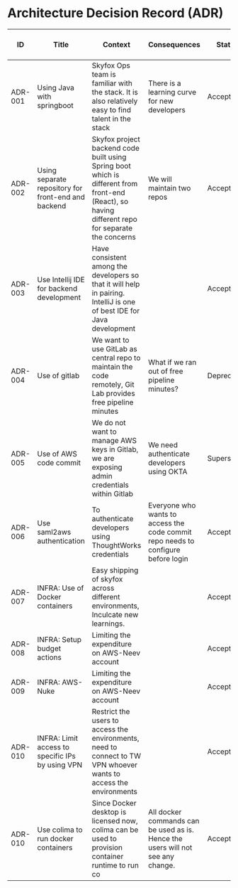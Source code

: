 # Architecture Decision Record (ADR)

ID | Title                                               | Context                                                                                                                                          | Consequences                                                                      | Status     | Link to ADR | 
---|-----------------------------------------------------|--------------------------------------------------------------------------------------------------------------------------------------------------|-----------------------------------------------------------------------------------|------------| ----------- | 
ADR-001 | Using Java with springboot                          | Skyfox Ops team is familiar with the stack. It is also relatively easy to find talent in the stack                                               | There is a learning curve for new developers                                      | Accepted   | |
ADR-002 | Using separate repository for front-end and backend | Skyfox project backend code built using Spring boot which is different from front-end (React), so having different repo for separate the concerns | We will maintain two repos                                                        | Accepted   | | 
ADR-003 | Use Intellij IDE for backend development            | Have consistent among the developers so that it will help in pairing. IntelliJ is one of best IDE for Java development                           |                                                                                   | Accepted   | |
ADR-004 | Use of gitlab                                       | We want to use GitLab as central repo to maintain the code remotely, Git Lab provides free pipeline minutes                                      | What if we ran out of free pipeline minutes?                                      | Deprecated | |
ADR-005 | Use of AWS code commit                              | We do not want to manage AWS keys in Gitlab, we are exposing admin credentials within Gitlab                                                     | We need authenticate developers using OKTA                                        | Superseded | ADR-004 |
ADR-006 | Use saml2aws authentication                         | To authenticate developers using ThoughtWorks credentials                                                                                        | Everyone who wants to access the code commit repo needs to configure before login | Accepted   | |
ADR-007 | INFRA: Use of Docker containers                     | Easy shipping of skyfox across different environments, Inculcate new learnings.                                                                  |                                                                                   | Accepted   | |
ADR-008 | INFRA: Setup budget actions                         | Limiting the expenditure on AWS-Neev account                                                                                                     |                                                                                   | Accepted   | |
ADR-009 | INFRA: AWS-Nuke                                     | Limiting the expenditure on AWS-Neev account                                                                                                     |                                                                                   | Accepted   | |
ADR-010 | INFRA: Limit access to specific IPs by using VPN    | Restrict the users to access the environments, need to connect to TW VPN whoever wants to access the environments                                |                                                                                   | Accepted   | |
ADR-010 | Use colima to run docker containers                 | Since Docker desktop is licensed now, colima can be used to provision container runtime to run co                                                | All docker commands can be used as is. Hence the users will not see any change.   | Accepted   | |
